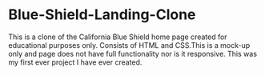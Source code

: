 # Blue-Shield-Landing-Clone
This is a clone of the California Blue Shield home page created for educational purposes only. Consists of HTML and CSS.This is a mock-up only and page does not have full functionality nor is it responsive. This was my first ever project I have ever created.
